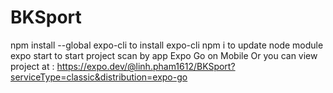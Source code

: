 # BKSport
npm install --global expo-cli to install expo-cli
npm i to update node module
expo start to start project
scan by app Expo Go on Mobile
Or you can view project at : https://expo.dev/@linh.pham1612/BKSport?serviceType=classic&distribution=expo-go
